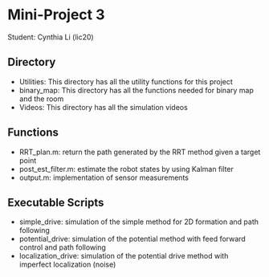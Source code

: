 Mini-Project 3
================
Student: Cynthia Li (lic20)


Directory
----------
- Utilities: This directory has all the utility functions for this project
- binary_map: This directory has all the functions needed for binary map and the room
- Videos: This directory has all the simulation videos 

Functions
----------
- RRT_plan.m: return the path generated by the RRT method given a target point
- post_est_filter.m: estimate the robot states by using Kalman filter
- output.m: implementation of sensor measurements

Executable Scripts
-------------------
- simple_drive: simulation of the simple method for 2D formation and path following
- potential_drive: simulation of the potential method with feed forward control and path following
- localization_drive: simulation of the potential drive method with imperfect localization (noise)

